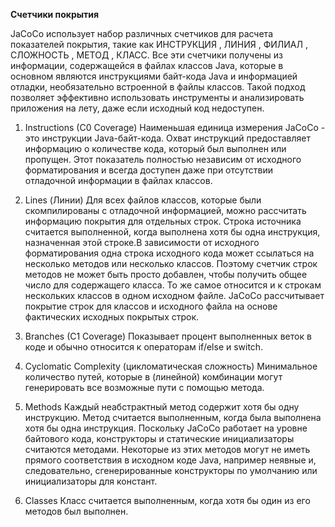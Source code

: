 **Счетчики покрытия**

JaCoCo использует набор различных счетчиков для расчета показателей покрытия, такие как ИНСТРУКЦИЯ , ЛИНИЯ , ФИЛИАЛ , СЛОЖНОСТЬ , МЕТОД , КЛАСС. Все эти счетчики получены из информации, содержащейся в файлах классов Java, которые в основном являются инструкциями байт-кода Java и информацией отладки, необязательно встроенной в файлы классов. Такой подход позволяет эффективно использовать инструменты и анализировать приложения на лету, даже если исходный код недоступен.

1. Instructions (C0 Coverage) Наименьшая единица измерения JaCoCo - это инструкции Java-байт-кода. Охват инструкций предоставляет информацию о количестве кода, который был выполнен или пропущен. Этот показатель полностью независим от исходного форматирования и всегда доступен даже при отсутствии отладочной информации в файлах классов.

2. Lines (Линии) Для всех файлов классов, которые были скомпилированы с отладочной информацией, можно рассчитать информацию покрытия для отдельных строк. Строка источника считается выполненной, когда выполнена хотя бы одна инструкция, назначенная этой строке.В зависимости от исходного форматирования одна строка исходного кода может ссылаться на несколько методов или несколько классов. Поэтому счетчик строк методов не может быть просто добавлен, чтобы получить общее число для содержащего класса. То же самое относится и к строкам нескольких классов в одном исходном файле. JaCoCo рассчитывает покрытие строк для классов и исходного файла на основе фактических исходных покрытых строк.

3. Branches (C1 Coverage) Показывает процент выполненных веток в коде и обычно относится к операторам if/else и switch.

4. Cyclomatic Complexity (цикломатическая сложность) Минимальное количество путей, которые в (линейной) комбинации могут генерировать все возможные пути с помощью метода.

5. Methods Каждый неабстрактный метод содержит хотя бы одну инструкцию. Метод считается выполненным, когда была выполнена хотя бы одна инструкция. Поскольку JaCoCo работает на уровне байтового кода, конструкторы и статические инициализаторы считаются методами. Некоторые из этих методов могут не иметь прямого соответствия в исходном коде Java, например неявные и, следовательно, сгенерированные конструкторы по умолчанию или инициализаторы для констант.

6. Classes Класс считается выполненным, когда хотя бы один из его методов был выполнен.
